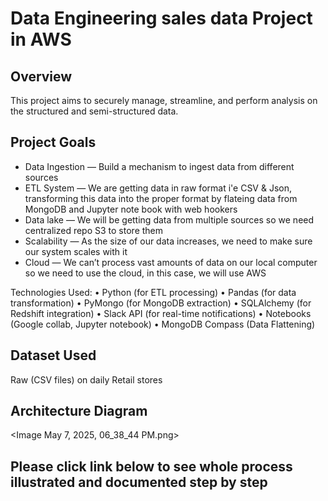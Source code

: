 
# Data Engineering sales data Project in AWS

## Overview

This project aims to securely manage, streamline, and perform analysis on the structured and semi-structured data.

## Project Goals

- Data Ingestion — Build a mechanism to ingest data from different sources
- ETL System — We are getting data in raw format i'e CSV & Json, transforming this data into the proper format by flateing data from MongoDB and Jupyter note book with web hookers
- Data lake — We will be getting data from multiple sources so we need centralized repo S3 to store them 
- Scalability — As the size of our data increases, we need to make sure our system scales with it
- Cloud — We can’t process vast amounts of data on our local computer so we need to use the cloud, in this case, we will use AWS


Technologies Used:
•	Python (for ETL processing)
•	Pandas (for data transformation)
•	PyMongo (for MongoDB extraction)
•	SQLAlchemy (for Redshift integration)
•	Slack API (for real-time notifications)
•	Notebooks (Google collab, Jupyter notebook)
•	MongoDB Compass (Data Flattening)

## Dataset Used

Raw (CSV files) on daily Retail stores

## Architecture Diagram

<Image May 7, 2025, 06_38_44 PM.png>

## Please click link below to see whole process illustrated and documented step by step
